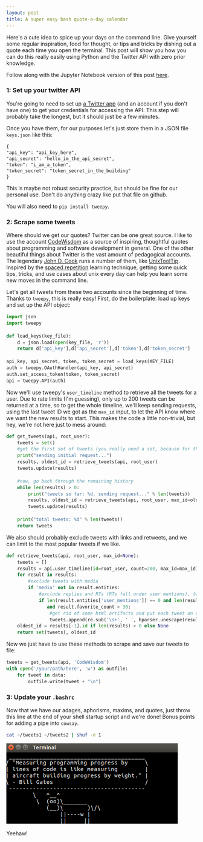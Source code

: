 ```yaml
---
layout: post
title: A super easy bash quote-a-day calendar
---
```


Here's a cute idea to spice up your days on the command line. Give yourself some regular inspiration, food for thought, or tips and tricks by dishing out a quote each time you open the terminal. This post will show you how you can do this really easily using Python and the Twitter API with zero prior knowledge.

Follow along with the Jupyter Notebook version of this post [here](https://github.com/jamesmullenbach/twitter-inspo-calendar/blob/master/Twitter%20one-a-day%20calendar.ipynb).

### 1: Set up your twitter API

You're going to need to set up [a Twitter app](https://developer.twitter.com/en/docs/basics/getting-started#get-started-app) (and an account if you don't have one) to get your credentials for accessing the API. This step will probably take the longest, but it should just be a few minutes. 

Once you have them, for our purposes let's just store them in a JSON file `keys.json` like this: 

```
{
"api_key": "api_key_here",
"api_secret": "hello_im_the_api_secret",
"token": "i_am_a_token",
"token_secret": "token_secret_in_the_building"
}
```

This is maybe not robust security practice, but should be fine for our personal use. Don't do anything crazy like put that file on github.

You will also need to `pip install tweepy`.

### 2: Scrape some tweets

Where should we get our quotes? Twitter can be one great source. I like to use the account [CodeWisdom](https://twitter.com/codewisdom) as a source of inspiring, thoughtful quotes about programming and software development in general. One of the other beautiful things about Twitter is the vast amount of pedagogical accounts. The legendary [John D. Cook](https://www.johndcook.com/blog/) runs a number of them, like [UnixToolTip](https://twitter.com/UnixToolTip/). Inspired by the [spaced repetition](https://en.wikipedia.org/wiki/Spaced_repetition) learning technique, getting some quick tips, tricks, and use cases about unix every day can help you learn some new moves in the command line.

Let's get all tweets from these two accounts since the beginning of time. Thanks to `tweepy`, this is really easy! First, do the boilerplate: load up keys and set up the API object:

```python
import json
import tweepy 

def load_keys(key_file):
    d = json.load(open(key_file, 'r'))
    return d['api_key'],d['api_secret'],d['token'],d['token_secret']

api_key, api_secret, token, token_secret = load_keys(KEY_FILE)
auth = tweepy.OAuthHandler(api_key, api_secret)
auth.set_access_token(token, token_secret)
api = tweepy.API(auth)
```

Now we'll use tweepy's `user_timeline` method to retrieve all the tweets for a user. Due to rate limits (I'm guessing), only up to 200 tweets can be returned at a time, so to get the whole timeline, we'll keep sending requests, using the last tweet ID we got as the `max_id` input, to let the API know where we want the new results to start. This makes the code a little non-trivial, but hey, we're not here just to mess around:

```python
def get_tweets(api, root_user):
    tweets = set()
    #get the first set of tweets (you really need a set, because for these accounts some might be repeated)
    print("sending initial request...")
    results, oldest_id = retrieve_tweets(api, root_user)
    tweets.update(results)

    #now, go back through the remaining history
    while len(results) > 0:
        print("tweets so far: %d. sending request..." % len(tweets))
        results, oldest_id = retrieve_tweets(api, root_user, max_id=oldest_id-1)
        tweets.update(results)

    print("total tweets: %d" % len(tweets))
    return tweets
```

We also should probably exclude tweets with links and retweets, and we can limit to the most popular tweets if we like.

```python
def retrieve_tweets(api, root_user, max_id=None):
    tweets = []
    results = api.user_timeline(id=root_user, count=200, max_id=max_id)
    for result in results:
        #exclude tweets with media
        if 'media' not in result.entities:
            #exclude replies and RTs (RTs fall under user mentions), tweets with links, and unpopular tweets
            if len(result.entities['user_mentions']) == 0 and len(result.entities['urls']) == 0 \
               and result.favorite_count > 30:
                #get rid of some html artifacts and put each tweet on one line
                tweets.append(re.sub('\s+', ' ', hparser.unescape(result.text)))
    oldest_id = results[-1].id if len(results) > 0 else None
    return set(tweets), oldest_id
```

Now we just have to use these methods to scrape and save our tweets to file:

```python
tweets = get_tweets(api, 'CodeWisdom')
with open('/your/path/here', 'w') as outfile:
    for tweet in data:
        outfile.write(tweet + "\n")
```

### 3: Update your `.bashrc`

Now that we have our adages, aphorisms, maxims, and quotes, just throw this line at the end of your shell startup script and we're done! Bonus points for adding a pipe into `cowsay`.

```bash
cat ~/tweets1 ~/tweets2 | shuf -n 1
```

<img src="/assets/wisdom.png" />

Yeehaw!
